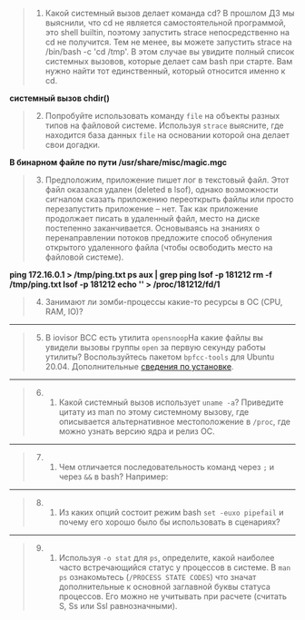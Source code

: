 > 1.	Какой системный вызов делает команда cd? В прошлом ДЗ мы выяснили, что cd не является самостоятельной программой, это shell builtin, поэтому запустить strace непосредственно на cd не получится. Тем не менее, вы можете запустить strace на /bin/bash -c 'cd /tmp'. В этом случае вы увидите полный список системных вызовов, которые делает сам bash при старте. Вам нужно найти тот единственный, который относится именно к cd.

**системный вызов chdir()**

> 2. Попробуйте использовать команду `file` на объекты разных типов на файловой системе. Используя `strace` выясните, где находится база данных `file` на основании которой она делает свои догадки.

**В бинарном файле по пути /usr/share/misc/magic.mgc**

> 3.  Предположим, приложение пишет лог в текстовый файл. Этот файл оказался удален (deleted в lsof), однако возможности сигналом сказать приложению переоткрыть файлы или просто перезапустить приложение – нет. Так как приложение продолжает писать в удаленный файл, место на диске постепенно заканчивается. Основываясь на знаниях о перенаправлении потоков предложите способ обнуления открытого удаленного файла (чтобы освободить место на файловой системе).

**ping 172.16.0.1 > /tmp/ping.txt 
ps aux | grep ping 
lsof -p 181212 
rm -f /tmp/ping.txt 
lsof -p 181212 
echo '' > /proc/181212/fd/1**

> 4. Занимают ли зомби-процессы какие-то ресурсы в ОС (CPU, RAM, IO)?

** **
> 5. В iovisor BCC есть утилита `opensnoop`На какие файлы вы увидели вызовы группы `open` за первую секунду работы утилиты? Воспользуйтесь пакетом `bpfcc-tools` для Ubuntu 20.04. Дополнительные [сведения по установке](https://github.com/iovisor/bcc/blob/master/INSTALL.md).

** **
> 6. 1.  Какой системный вызов использует  `uname -a`? Приведите цитату из man по этому системному вызову, где описывается альтернативное местоположение в  `/proc`, где можно узнать версию ядра и релиз ОС.

** **
> 7. 1.  Чем отличается последовательность команд через  `;`  и через  `&&`  в bash? Например:
   
** **
> 8. 1.  Из каких опций состоит режим bash  `set -euxo pipefail`  и почему его хорошо было бы использовать в сценариях?

** **
> 9. 1.  Используя  `-o stat`  для  `ps`, определите, какой наиболее часто встречающийся статус у процессов в системе. В  `man ps`  ознакомьтесь (`/PROCESS STATE CODES`) что значат дополнительные к основной заглавной буквы статуса процессов. Его можно не учитывать при расчете (считать S, Ss или Ssl равнозначными).
